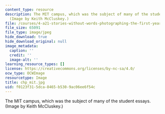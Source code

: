 ```yaml
---
content_type: resource
description: The MIT campus, which was the subject of many of the student essays.
  (Image by Keith McCluskey.)
file: /courses/4-a21-stories-without-words-photographing-the-first-year-fall-2006/f0123f315dca8465b5309ac06ee6f54c_chp_mit.jpg
file_size: 65091
file_type: image/jpeg
hide_download: true
hide_download_original: null
image_metadata:
  caption: ''
  credit: ''
  image-alt: ''
learning_resource_types: []
license: https://creativecommons.org/licenses/by-nc-sa/4.0/
ocw_type: OCWImage
resourcetype: Image
title: chp_mit.jpg
uid: f0123f31-5dca-8465-b530-9ac06ee6f54c
---
```

The MIT campus, which was the subject of many of the student essays. (Image by Keith McCluskey.)